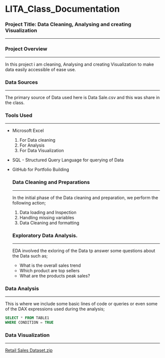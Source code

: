 # LITA_Class_Documentation

### Project Title:  Data Cleaning, Analysing and creating Visualization
---
### Project Overview
---
In this project i am cleaning, Analysing and creating Visualization to make data easily accessible of ease use. 

### Data Sources
---
The primary source of Data used here is Data Sale.csv and this was share in the class.

### Tools Used
---
- Microsoft Excel
   1. For Data cleaning
   2. For Analysis
   3. For Data Visualization
      
- SQL  - Structured Query Language for querying of Data
- GitHub  for Portfolio Building

  ### Data Cleaning and Preparations
  ---
  In the initial phase of the Data cleaning and preparation, we perform the following action;
    1. Data loading and Inspection
    2. Handling missing variables
    3. Data Cleaning and formatting
  ### Exploratory Data Analysis.
  ---
  EDA involved the exloring of the Data tp answer some questions about the Data such as;
  - What is the overall sales trend
  - Which product are top sellers
  - What are the products peak sales?
    
### Data Analysis
---
This is where we include some basic lines of code or queries or even some of the DAX expressions used during the analysis;

```SQL
SELECT * FROM TABLE1
WHERE CONDITION = TRUE
```
### Data Visualization
---
[Retail Sales Dataset.zip](https://github.com/user-attachments/files/17630149/Retail.Sales.Dataset.zip)

              
  
